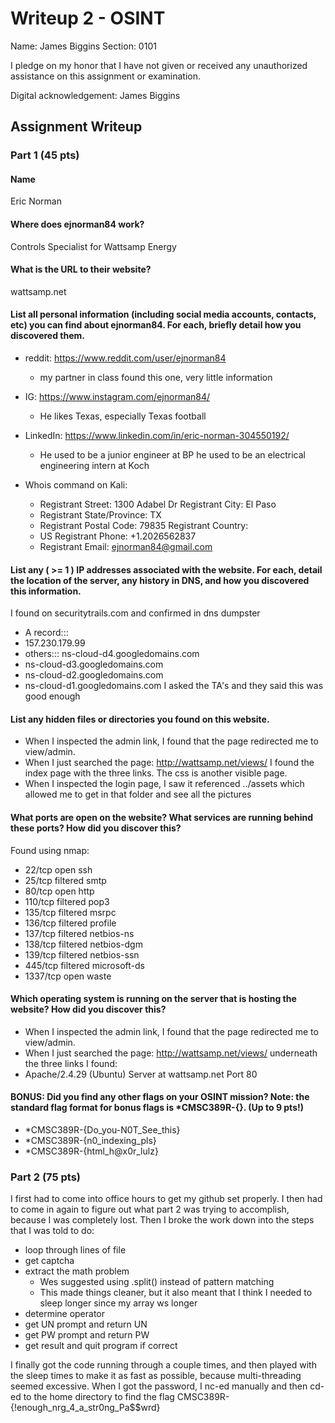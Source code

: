 # Writeup 2 - OSINT

Name: James Biggins
Section: 0101

I pledge on my honor that I have not given or received any unauthorized assistance on this assignment or examination.

Digital acknowledgement: James Biggins

## Assignment Writeup

### Part 1 (45 pts)


#### Name
Eric Norman

#### Where does ejnorman84 work? 
Controls Specialist for Wattsamp Energy

#### What is the URL to their website? 
wattsamp.net

#### List all personal information (including social media accounts, contacts, etc) you can find about ejnorman84. For each, briefly detail how you discovered them. 

* reddit: https://www.reddit.com/user/ejnorman84
  * my partner in class found this one, very little information
* IG: https://www.instagram.com/ejnorman84/ 
  * He likes Texas, especially Texas football
* LinkedIn: https://www.linkedin.com/in/eric-norman-304550192/ 
  * He used to be a junior engineer at BP he used to be an electrical engineering intern at Koch

* Whois command on Kali: 
  * Registrant Street: 1300 Adabel Dr Registrant City: El Paso 
  * Registrant State/Province: TX 
  * Registrant Postal Code: 79835 Registrant Country: 
  * US Registrant Phone: +1.2026562837 
  * Registrant Email: ejnorman84@gmail.com

#### List any ( >= 1 ) IP addresses associated with the website. For each, detail the location of the server, any history in DNS, and how you discovered this information. 
I found on securitytrails.com and confirmed in dns dumpster
* A record::: 
 * 157.230.179.99 
* others::: ns-cloud-d4.googledomains.com 
 * ns-cloud-d3.googledomains.com 
 * ns-cloud-d2.googledomains.com 
 * ns-cloud-d1.googledomains.com
 I asked the TA's and they said this was good enough
 
#### List any hidden files or directories you found on this website. 
* When I inspected the admin link, I found that the page redirected me to view/admin. 
* When I just searched the page: http://wattsamp.net/views/ I found the index page with the three links. The css is another visible page. 
* When I inspected the login page, I saw it referenced ../assets which allowed me to get in that folder and see all the pictures

#### What ports are open on the website? What services are running behind these ports? How did you discover this? 
Found using nmap: 
* 22/tcp   open     ssh
* 25/tcp   filtered smtp
* 80/tcp   open     http
* 110/tcp  filtered pop3
* 135/tcp  filtered msrpc
* 136/tcp  filtered profile
* 137/tcp  filtered netbios-ns
* 138/tcp  filtered netbios-dgm
* 139/tcp  filtered netbios-ssn
* 445/tcp  filtered microsoft-ds
* 1337/tcp open     waste


#### Which operating system is running on the server that is hosting the website? How did you discover this? 
* When I inspected the admin link, I found that the page redirected me to view/admin. 
* When I just searched the page: http://wattsamp.net/views/ underneath the three links I found: 
 * Apache/2.4.29 (Ubuntu) Server at wattsamp.net Port 80

#### BONUS: Did you find any other flags on your OSINT mission? Note: the standard flag format for bonus flags is *CMSC389R-{}. (Up to 9 pts!) 
* *CMSC389R-{Do_you-N0T_See_this} 
* *CMSC389R-{n0_indexing_pls} 
* *CMSC389R-{html_h@x0r_lulz}


### Part 2 (75 pts)

I first had to come into office hours to get my github set properly. I then had to come in again to figure out what part 2 was trying to accomplish, because I was completely lost. Then I broke the work down into the steps that I was told to do:
* loop through lines of file
* get captcha 
* extract the math problem 
  * Wes suggested using .split() instead of pattern matching
  * This made things cleaner, but it also meant that I think I needed to sleep longer since my array ws longer
* determine operator
* get UN prompt and return UN
* get PW prompt and return PW
* get result and quit program if correct

I finally got the code running through a couple times, and then played with the sleep times to make it as fast as possible, because multi-threading seemed excessive. When I got the password, I nc-ed manually and then cd-ed to the home directory to find the flag CMSC389R-{!enough_nrg_4_a_str0ng_Pa$$wrd}
